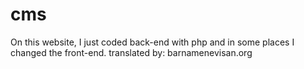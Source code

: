 # cms
On this website, I just coded back-end with php and in some places I changed the front-end.
translated by: barnamenevisan.org
